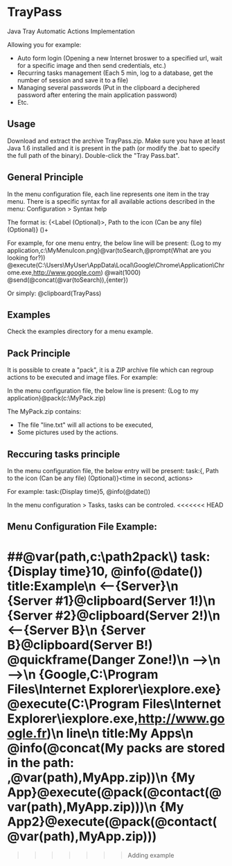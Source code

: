 TrayPass
========

Java Tray Automatic Actions Implementation

Allowing you for example:

- Auto form login (Opening a new Internet broswer to a specified url, wait for a specific image and then send credentials, etc.)
- Recurring tasks management (Each 5 min, log to a database, get the number of session and save it to a file)
- Managing several passwords (Put in the clipboard a deciphered password after entering the main application password)
- Etc.

Usage
-----
Download and extract the archive TrayPass.zip. Make sure you have at least Java 1.6 installed and it is present in the path (or modify the .bat to specify the full path of the binary). 
Double-click the "Tray Pass.bat".

General Principle
-----
In the menu configuration file, each line represents one item in the tray menu.
There is a specific syntax for all available actions described in the menu: Configuration > Syntax help

The format is: {<Label (Optional)>, Path to the icon (Can be any file) (Optional)} (<Action>)+

For example, for one menu entry, the below line will be present:
{Log to my application,c:\MyMenuIcon.png}@var(toSearch,@prompt(What are you looking for?)) @execute(C:\Users\MyUser\AppData\Local\Google\Chrome\Application\Chrome.exe,http://www.google.com) @wait(1000) @send(@concat(@var(toSearch)),{enter})

Or simply:
@clipboard(TrayPass)

Examples
-----
Check the examples directory for a menu example.

Pack Principle
-----
It is possible to create a "pack", it is a ZIP archive file which can regroup actions to be executed and image files.
For example:

In the menu configuration file, the below line is present: 
{Log to my application}@pack(c:\MyPack.zip)

The MyPack.zip contains:
- The file "line.txt" will all actions to be executed,
- Some pictures used by the actions.

Reccuring tasks principle
-----
In the menu configuration file, the below entry will be present:
task:{<Task Name>, Path to the icon (Can be any file) (Optional)}<time in second, actions>

For example:
task:{Display time}5, @info(@date())

In the menu configuration > Tasks, tasks can be controled.
<<<<<<< HEAD

Menu Configuration File Example:
-----
##@var(path,c:\path2pack\\)
task:{Display time}10, @info(@date())
title:Example\n
<--{Server}\n
{Server #1}@clipboard(Server 1!)\n
{Server #2}@clipboard(Server 2!)\n
<--{Server B}\n
{Server B}@clipboard(Server B!) @quickframe(Danger Zone!)\n
-->\n
-->\n
{Google,C:\Program Files\Internet Explorer\iexplore.exe} @execute(C:\Program Files\Internet Explorer\iexplore.exe,http://www.google.fr)\n
line\n
title:My Apps\n
@info(@concat(My packs are stored in the path: ,@var(path),MyApp.zip))\n
{My App}@execute(@pack(@contact(@var(path),MyApp.zip)))\n
{My App2}@execute(@pack(@contact(@var(path),MyApp.zip)))
=======
>>>>>>> Adding example
